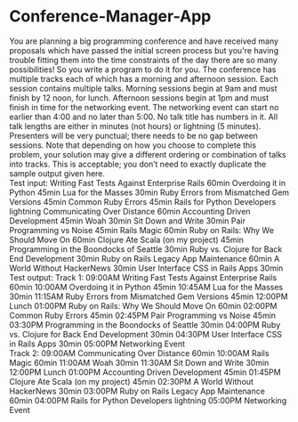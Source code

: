 # Conference-Manager-App

You are planning a big programming conference and have received many proposals which have passed the initial screen process but you're having trouble fitting them into the time constraints of the day    there are so many possibilities! So you write a program to do it for you.
The conference has multiple tracks each of which has a morning and afternoon session.
Each session contains multiple talks.
Morning sessions begin at 9am and must finish by 12 noon, for lunch.
Afternoon sessions begin at 1pm and must finish in time for the networking event. The networking event can start no earlier than 4:00 and no later than 5:00.
No talk title has numbers in it.
All talk lengths are either in minutes (not hours) or lightning (5 minutes). Presenters will be very punctual; there needs to be no gap between sessions.
Note that depending on how you choose to complete this problem, your solution may give a different ordering or combination of talks into tracks. This is acceptable; you don’t need to exactly duplicate the sample output given here.
<br>
Test input:
Writing Fast Tests Against Enterprise Rails 60min 
Overdoing it in Python 45min
Lua for the Masses 30min
Ruby Errors from Mismatched Gem Versions 45min 
Common Ruby Errors 45min
Rails for Python Developers lightning Communicating Over Distance 60min 
Accounting Driven Development 45min
Woah 30min
Sit Down and Write 30min
Pair Programming vs Noise 45min
Rails Magic 60min
Ruby on Rails: Why We Should Move On 60min Clojure Ate Scala (on my project) 45min 
Programming in the Boondocks of Seattle 30min 
Ruby vs. Clojure for Back End Development 30min 
Ruby on Rails Legacy App Maintenance 60min
A World Without HackerNews 30min
User Interface CSS in Rails Apps 30min
<br>
Test output:
Track 1:
09:00AM Writing Fast Tests Against Enterprise Rails 60min 
10:00AM Overdoing it in Python 45min
10:45AM Lua for the Masses 30min
11:15AM Ruby Errors from Mismatched Gem Versions 45min 
12:00PM Lunch
01:00PM Ruby on Rails: Why We Should Move On 60min 
02:00PM Common Ruby Errors 45min
02:45PM Pair Programming vs Noise 45min
03:30PM Programming in the Boondocks of Seattle 30min 
04:00PM Ruby vs. Clojure for Back End Development 30min 
04:30PM User Interface CSS in Rails Apps 30min
05:00PM Networking Event
<br>
Track 2:
09:00AM Communicating Over Distance 60min 
10:00AM Rails Magic 60min
11:00AM Woah 30min
11:30AM Sit Down and Write 30min
12:00PM Lunch
01:00PM Accounting Driven Development 45min 
01:45PM Clojure Ate Scala (on my project) 45min 
02:30PM A World Without HackerNews 30min 
03:00PM Ruby on Rails Legacy App Maintenance 60min 
04:00PM Rails for Python Developers lightning 
05:00PM Networking Event
